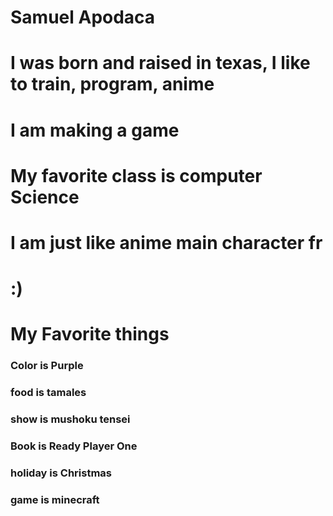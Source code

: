 # Samuel Apodaca
# I was born and raised in texas, I like to train, program, anime
# I am making a game
# My favorite class is computer Science
# I am just like anime main character fr
# :)

# My Favorite things
### Color is Purple
### food is tamales
### show is mushoku tensei
### Book is Ready Player One
### holiday is Christmas
### game is minecraft
